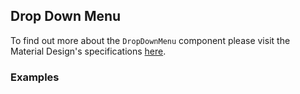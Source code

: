 ## Drop Down Menu

To find out more about the `DropDownMenu` component please visit the Material Design's
specifications [here](https://www.google.com/design/spec/components/menus.html#menus-usage).

### Examples
